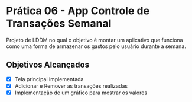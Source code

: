 # Prática 06 - App Controle de Transações Semanal

Projeto de LDDM no qual o objetivo é montar um aplicativo que funciona como uma forma de armazenar os gastos pelo usuário durante a semana.

## Objetivos Alcançados
- [x] Tela principal implementada
- [x] Adicionar e Remover as transações realizadas
- [x] Implementação de um gráfico para mostrar os valores 